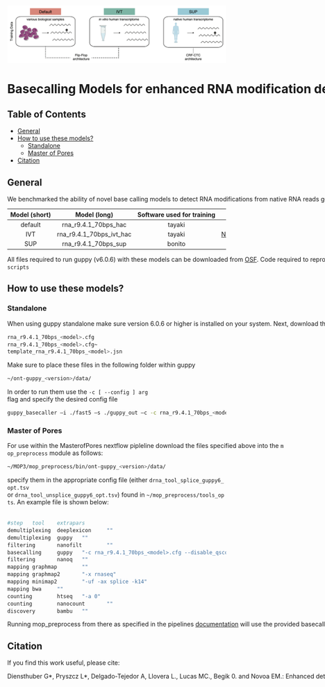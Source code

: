 
<!-- README.md is generated from README.Rmd. Please edit that file -->

![](img/logo.png)

# <nobr> Basecalling Models for enhanced RNA modification detection <nobr>

<!-- badges: start -->
<!-- badges: end -->

## Table of Contents

- [General](#General)
- [How to use these models?](#How%20to%20use%20these%20models?)
  - [Standalone](#Create-new-annotation-files)
  - [Master of Pores](#Map-reads-to-cytoplasmic-ribosomal-RNA-sequences)
- [Citation](#Citation)

## General

We benchmarked the ability of novel base calling models to detect RNA
modifications from native RNA reads generated on the Oxford Nanopore
Technologies platform. The tested base calling models are listed below:

| <nobr> Model (short) |   <nobr> Model (long)    | <nobr> Software used for training |                                       <nobr> Training data                                       | <nobr>Model type | <nobr> Model size (MB) | <nobr> Median accuracy (human) | <nobr> Distribution | <nobr> Basecaller Support |
|:--------------------:|:------------------------:|:---------------------------------:|:------------------------------------------------------------------------------------------------:|:----------------:|:----------------------:|:------------------------------:|:-------------------:|:-------------------------:|
|       default        |   rna_r9.4.1_70bps_hac   |              tayaki               |                                          not disclosed                                           |    flip-flop     |          1.99          |              91%               |    guppy v6.0.6     |    all guppy versions     |
|         IVT          | rna_r9.4.1_70bps_ivt_hac |              tayaki               | [Nanopore-WGS-Consortium](https://github.com/nanopore-wgs-consortium/NA12878/blob/master/RNA.md) |    flip-flop     |          1.99          |              88%               |     *this work*     |    all guppy versions     |
|         SUP          |   rna_r9.4.1_70bps_sup   |              bonito               |                 [PRJEB40872](https://www.ebi.ac.uk/ena/browser/view/PRJEB40872)                  |     CRF-CTC      |           27           |              97%               |     *this work*     | guppy v6.0.6 and upwards  |

All files required to run guppy (v6.0.6) with these models can be
downloaded from [OSF](https://osf.io/2xgkp/). Code required to reproduce
published results can be found in `/scripts`

## How to use these models?

### Standalone

When using guppy standalone make sure version 6.0.6 or higher is
installed on your system. Next, download the files of each model from
[OSF](https://osf.io/2xgkp/). This should include three files per model:

``` bash
rna_r9.4.1_70bps_<model>.cfg
rna_r9.4.1_70bps_<model>.cfg~ 
template_rna_r9.4.1_70bps_<model>.jsn
```

Make sure to place these files in the following folder within guppy

``` bash
~/ont-guppy_<version>/data/
```

In order to run them use the `-c [ --config ] arg` flag and specify the
desired config file

``` bash
guppy_basecaller –i ./fast5 –s ./guppy_out –c -c rna_r9.4.1_70bps_<model>.cfg --num_callers 2 --cpu_threads_per_caller 1
```

### Master of Pores

For use within the MasterofPores nextflow pipleline download the files
specified above into the `mop_preprocess` module as follows:

``` bash
~/MOP3/mop_preprocess/bin/ont-guppy_<version>/data/
```

specify them in the appropriate config file (either
`drna_tool_splice_guppy6_opt.tsv` or
`drna_tool_unsplice_guppy6_opt.tsv`) found in
`~/mop_preprocess/tools_opts`. An example file is shown below:

``` bash

#step   tool    extrapars
demultiplexing  deeplexicon     ""
demultiplexing  guppy   ""
filtering       nanofilt        ""
basecalling     guppy   "-c rna_r9.4.1_70bps_<model>.cfg --disable_qscore_filtering"
filtering       nanoq   ""
mapping graphmap        ""
mapping graphmap2       "-x rnaseq"
mapping minimap2        "-uf -ax splice -k14"
mapping bwa     ""
counting        htseq   "-a 0"
counting        nanocount       ""
discovery       bambu   ""
```

Running mop_preprocess from there as specified in the pipelines
[documentation](https://biocorecrg.github.io/MOP2/docs/about.html) will
use the provided basecalling model.

## Citation

If you find this work useful, please cite:

Diensthuber G\*, Pryszcz L\*, Delgado-Tejedor A, Llovera L., Lucas MC.,
Begik 0. and Novoa EM.: Enhanced detection of RNA modifications with
high-accuracy nanopore RNA basecalling models. bioRXiv 2023.
<doi:%5BTBA%5D>.
